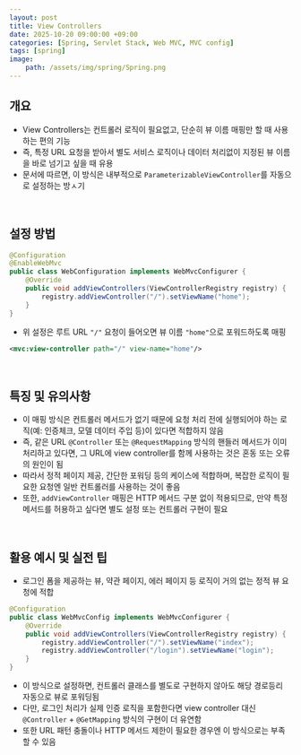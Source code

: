 ```yaml
---
layout: post
title: View Controllers
date: 2025-10-20 09:00:00 +09:00
categories: [Spring, Servlet Stack, Web MVC, MVC config]
tags: [spring]
image:
    path: /assets/img/spring/Spring.png
---
```


## 개요

- View Controllers는 컨트롤러 로직이 필요없고, 단순히 뷰 이름 매핑만 할 때 사용하는 편의 기능
- 즉, 특정 URL 요청을 받아서 별도 서비스 로직이나 데이터 처리없이 지정된 뷰 이름을 바로 넘기고 싶을 때 유용
- 문서에 따르면, 이 방식은 내부적으로 `ParameterizableViewController`를 자동으로 설정하는 방ㅅ기

<br>

## 설정 방법

```java
@Configuration
@EnableWebMvc
public class WebConfiguration implements WebMvcConfigurer {
    @Override
    public void addViewControllers(ViewControllerRegistry registry) {
        registry.addViewController("/").setViewName("home");
    }
}
```

- 위 설정은 루트 URL `"/"` 요청이 들어오면 뷰 이름 `"home"`으로 포워드하도록 매핑

```xml
<mvc:view-controller path="/" view-name="home"/>
```

<br>

## 특징 및 유의사항

- 이 매핑 방식은 컨트롤러 메서드가 없기 때문에 요청 처리 전에 실행되어야 하는 로직(예: 인증체크, 모델 데이터 주입 등)이 있다면 적합하지 않음
- 즉, 같은 URL `@Controller` 또는 `@RequestMapping` 방식의 핸들러 메서드가 이미 처리하고 있다면, 그 URL에 view controller를 함께 사용하는 것은 혼동 또는 오류의 원인이 됨
- 따라서 정적 페이지 제공, 간단한 포워딩 등의 케이스에 적합하며, 복잡한 로직이 필요한 요청엔 일반 컨트롤러를 사용하는 것이 좋음
- 또한, `addViewController` 매핑은 HTTP 메서드 구분 없이 적용되므로, 만약 특정 메서드를 허용하고 싶다면 별도 설정 또는 컨트롤러 구현이 필요

<br>

## 활용 예시 및 실전 팁

- 로그인 폼을 제공하는 뷰, 약관 페이지, 에러 페이지 등 로직이 거의 없는 정적 뷰 요청에 적합

```java
@Configuration
public class WebMvcConfig implements WebMvcConfigurer {
    @Override
    public void addViewControllers(ViewControllerRegistry registry) {
        registry.addViewController("/").setViewName("index");
        registry.addViewController("/login").setViewName("login");
    }
}
```

- 이 방식으로 설정하면, 컨트롤러 클래스를 별도로 구현하지 않아도 해당 경로등리 자동으로 뷰로 포워딩됨
- 다만, 로그인 처리가 실제 인증 로직을 포함한다면 view controller 대신 `@Controller` + `@GetMapping` 방식의 구현이 더 유연함
- 또한 URL 패턴 충돌이나 HTTP 메서드 제한이 필요한 경우엔 이 방식으로는 부족할 수 있음